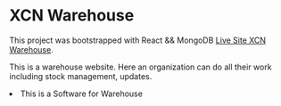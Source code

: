 # XCN Warehouse

This project was bootstrapped with React && MongoDB [Live Site XCN Warehouse](https://github.com/facebook/create-react-app).



This is a warehouse website. Here an organization can do all their work including stock management, updates.

<li>This is a Software for Warehouse</li>